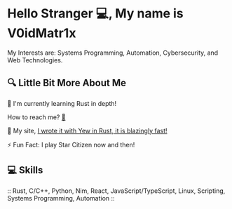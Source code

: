 # Hello Stranger 💻, My name is V0idMatr1x

My Interests are: Systems Programming, Automation, Cybersecurity, and Web Technologies.

## 🔍 Little Bit More About Me
<p>🤖 I'm currently learning Rust in depth!</p>
<p>How to reach me? <a href="mailto:matr1xware@v0idmatr1x.com">📨<a></p>
<p>🚀 My site, <a href="https://v0idmatr1x.com/"> I wrote it with Yew in Rust, it is blazingly fast!</a></p>
<p>⚡ Fun Fact: I play Star Citizen now and then!</p>

## 💻 Skills
<p>
  :: Rust, C/C++, Python, Nim, React, JavaScript/TypeScript, Linux, Scripting, Systems Programming, Automation ::
</p>
